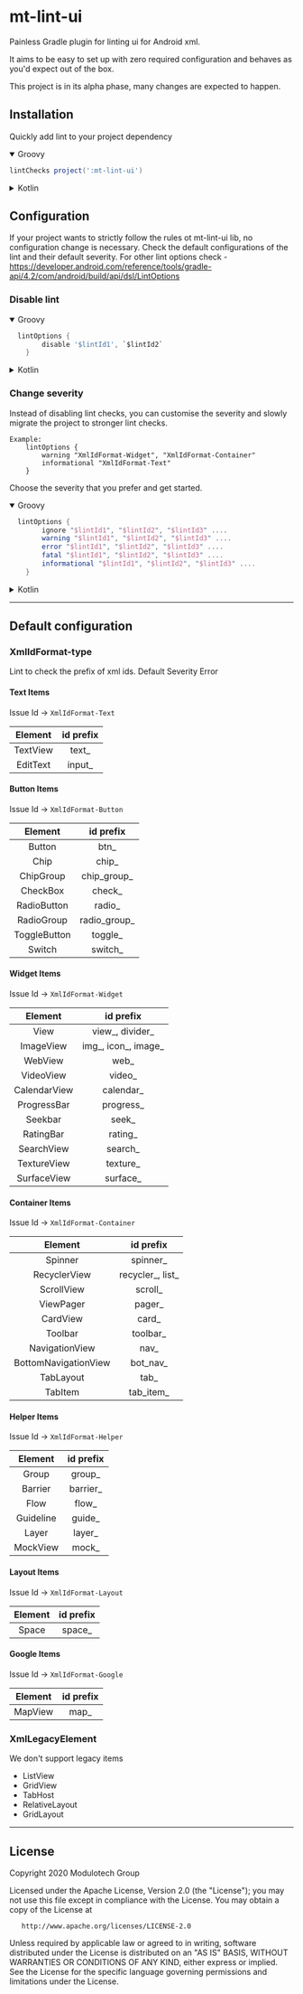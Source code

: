 # mt-lint-ui 
Painless Gradle plugin for linting ui for Android xml.

It aims to be easy to set up with zero required configuration and behaves as you'd expect out of the box.

This project is in its alpha phase, many changes are expected to happen. 

## Installation 
Quickly add lint to your project dependency

<details open>
  
<summary>Groovy</summary>

```groovy
lintChecks project(':mt-lint-ui')
```
</details>

<details>
  
<summary>Kotlin</summary>

```kotlin
lintChecks(project(":mt-lint-ui"))
```
</details>

## Configuration
If your project wants to strictly follow the rules ot mt-lint-ui lib, no configuration change is necessary. 
Check the default configurations of the lint and their default severity. 
For other lint options check - https://developer.android.com/reference/tools/gradle-api/4.2/com/android/build/api/dsl/LintOptions

### Disable lint

<details open>
  
<summary>Groovy</summary>

```groovy
  lintOptions {
        disable '$lintId1', `$lintId2`
    }
```
</details>

<details>
  
<summary>Kotlin</summary>

```kotlin
  lintOptions {
        disable("$lintId1", "$lintId2")
    }
```
</details>

### Change severity 

Instead of disabling lint checks, you can customise the severity and slowly migrate the project to stronger lint checks. 

```
Example:
    lintOptions {
        warning "XmlIdFormat-Widget", "XmlIdFormat-Container"
        informational "XmlIdFormat-Text"
    }
```
Choose the severity that you prefer and get started. 

<details open>
  
<summary>Groovy</summary>

```groovy
  lintOptions {
        ignore "$lintId1", "$lintId2", "$lintId3" ....
    	warning "$lintId1", "$lintId2", "$lintId3" ....
    	error "$lintId1", "$lintId2", "$lintId3" ....
    	fatal "$lintId1", "$lintId2", "$lintId3" ....
    	informational "$lintId1", "$lintId2", "$lintId3" ....
    }
```
</details>

<details>
  
<summary>Kotlin</summary>

```kotlin
  lintOptions {
        ignore("$lintId1", "$lintId2")
        warning("$lintId1", "$lintId2")
        error("$lintId1", "$lintId2")
        fatal("$lintId1", "$lintId2")
        informational("$lintId1", "$lintId2")

    }
```
</details>

-----------

## Default configuration

### XmlIdFormat-type
Lint to check the prefix of xml ids. 
Default Severity Error
 
#### Text Items 
Issue Id -> `XmlIdFormat-Text`

| Element | id prefix  | 
| :---:   | :-: | 
| TextView | text_ | 
| EditText | input_ | 

#### Button Items
Issue Id -> `XmlIdFormat-Button`

| Element | id prefix  | 
| :---:   | :-: | 
| Button | btn_ | 
| Chip | chip_ | 
| ChipGroup | chip_group_ | 
| CheckBox | check_ | 
| RadioButton | radio_ | 
| RadioGroup | radio_group_ | 
| ToggleButton | toggle_ | 
| Switch | switch_ | 

#### Widget Items
Issue Id -> `XmlIdFormat-Widget`

| Element | id prefix  | 
| :---:   | :-: | 
| View | view_, divider_ | 
| ImageView | img_, icon_, image_ | 
| WebView | web_ | 
| VideoView | video_ | 
| CalendarView | calendar_ | 
| ProgressBar | progress_ | 
| Seekbar | seek_ | 
| RatingBar | rating_ | 
| SearchView | search_ | 
| TextureView | texture_ | 
| SurfaceView | surface_ | 

#### Container Items
Issue Id -> `XmlIdFormat-Container`

| Element | id prefix  | 
| :---:   | :-: | 
| Spinner | spinner_ | 
| RecyclerView | recycler_, list_ | 
| ScrollView | scroll_ | 
| ViewPager | pager_ | 
| CardView | card_ | 
| Toolbar | toolbar_ | 
| NavigationView | nav_ | 
| BottomNavigationView | bot_nav_ | 
| TabLayout | tab_ | 
| TabItem | tab_item_ | 

#### Helper Items
Issue Id -> `XmlIdFormat-Helper`

| Element | id prefix  | 
| :---:   | :-: | 
| Group | group_ | 
| Barrier | barrier_ | 
| Flow | flow_ | 
| Guideline | guide_ | 
| Layer | layer_ | 
| MockView | mock_ | 

#### Layout Items
Issue Id -> `XmlIdFormat-Layout`

| Element | id prefix  | 
| :---:   | :-: | 
| Space | space_ |

#### Google Items
Issue Id -> `XmlIdFormat-Google`

| Element | id prefix  | 
| :---:   | :-: | 
| MapView | map_ | 


### XmlLegacyElement

We don't support legacy items

- ListView
- GridView
- TabHost
- RelativeLayout
- GridLayout

--------

## License

 Copyright 2020 Modulotech Group

   Licensed under the Apache License, Version 2.0 (the "License");
   you may not use this file except in compliance with the License.
   You may obtain a copy of the License at

       http://www.apache.org/licenses/LICENSE-2.0

   Unless required by applicable law or agreed to in writing, software
   distributed under the License is distributed on an "AS IS" BASIS,
   WITHOUT WARRANTIES OR CONDITIONS OF ANY KIND, either express or implied.
   See the License for the specific language governing permissions and
   limitations under the License.
